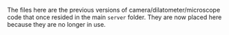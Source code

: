 The files here are the previous versions of camera/dilatometer/microscope code that once resided in the main `server` folder. They are now placed here because they are no longer in use.
